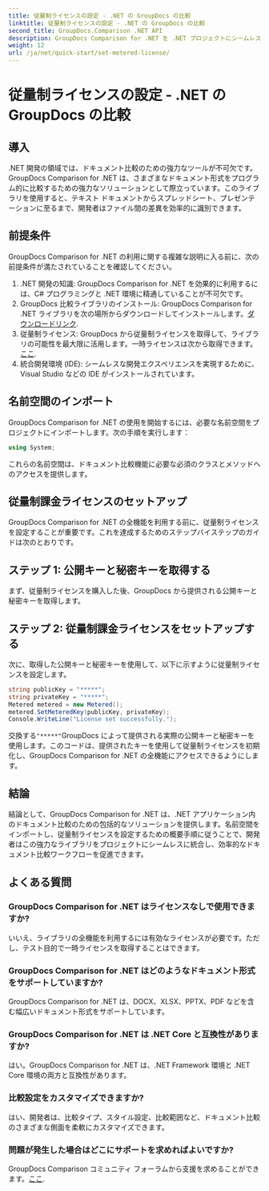 ```yaml
---
title: 従量制ライセンスの設定 - .NET の GroupDocs の比較
linktitle: 従量制ライセンスの設定 - .NET の GroupDocs の比較
second_title: GroupDocs.Comparison .NET API
description: GroupDocs Comparison for .NET を .NET プロジェクトにシームレスに統合して、効率的なドキュメント比較ワークフローを実現します。
weight: 12
url: /ja/net/quick-start/set-metered-license/
---
```


# 従量制ライセンスの設定 - .NET の GroupDocs の比較

## 導入
.NET 開発の領域では、ドキュメント比較のための強力なツールが不可欠です。 GroupDocs Comparison for .NET は、さまざまなドキュメント形式をプログラム的に比較するための強力なソリューションとして際立っています。このライブラリを使用すると、テキスト ドキュメントからスプレッドシート、プレゼンテーションに至るまで、開発者はファイル間の差異を効率的に識別できます。
## 前提条件
GroupDocs Comparison for .NET の利用に関する複雑な説明に入る前に、次の前提条件が満たされていることを確認してください。
1. .NET 開発の知識: GroupDocs Comparison for .NET を効果的に利用するには、C# プログラミングと .NET 環境に精通していることが不可欠です。
2.  GroupDocs 比較ライブラリのインストール: GroupDocs Comparison for .NET ライブラリを次の場所からダウンロードしてインストールします。[ダウンロードリンク](https://releases.groupdocs.com/comparison/net/).
3. 従量制ライセンス: GroupDocs から従量制ライセンスを取得して、ライブラリの可能性を最大限に活用します。一時ライセンスは次から取得できます。[ここ](https://purchase.groupdocs.com/temporary-license/).
4. 統合開発環境 (IDE): シームレスな開発エクスペリエンスを実現するために、Visual Studio などの IDE がインストールされています。

## 名前空間のインポート
GroupDocs Comparison for .NET の使用を開始するには、必要な名前空間をプロジェクトにインポートします。次の手順を実行します：

```csharp
using System;
```
これらの名前空間は、ドキュメント比較機能に必要な必須のクラスとメソッドへのアクセスを提供します。
## 従量制課金ライセンスのセットアップ
GroupDocs Comparison for .NET の全機能を利用する前に、従量制ライセンスを設定することが重要です。これを達成するためのステップバイステップのガイドは次のとおりです。
## ステップ 1: 公開キーと秘密キーを取得する
まず、従量制ライセンスを購入した後、GroupDocs から提供される公開キーと秘密キーを取得します。
## ステップ 2: 従量制課金ライセンスをセットアップする
次に、取得した公開キーと秘密キーを使用して、以下に示すように従量制ライセンスを設定します。
```csharp
string publicKey = "*****";
string privateKey = "*****";
Metered metered = new Metered();
metered.SetMeteredKey(publicKey, privateKey);
Console.WriteLine("License set successfully.");
```
交換する`"*****"`GroupDocs によって提供される実際の公開キーと秘密キーを使用します。このコードは、提供されたキーを使用して従量制ライセンスを初期化し、GroupDocs Comparison for .NET の全機能にアクセスできるようにします。

## 結論
結論として、GroupDocs Comparison for .NET は、.NET アプリケーション内のドキュメント比較のための包括的なソリューションを提供します。名前空間をインポートし、従量制ライセンスを設定するための概要手順に従うことで、開発者はこの強力なライブラリをプロジェクトにシームレスに統合し、効率的なドキュメント比較ワークフローを促進できます。
## よくある質問
### GroupDocs Comparison for .NET はライセンスなしで使用できますか?
いいえ、ライブラリの全機能を利用するには有効なライセンスが必要です。ただし、テスト目的で一時ライセンスを取得することはできます。
### GroupDocs Comparison for .NET はどのようなドキュメント形式をサポートしていますか?
GroupDocs Comparison for .NET は、DOCX、XLSX、PPTX、PDF などを含む幅広いドキュメント形式をサポートしています。
### GroupDocs Comparison for .NET は .NET Core と互換性がありますか?
はい。GroupDocs Comparison for .NET は、.NET Framework 環境と .NET Core 環境の両方と互換性があります。
### 比較設定をカスタマイズできますか?
はい、開発者は、比較タイプ、スタイル設定、比較範囲など、ドキュメント比較のさまざまな側面を柔軟にカスタマイズできます。
### 問題が発生した場合はどこにサポートを求めればよいですか?
 GroupDocs Comparison コミュニティ フォーラムから支援を求めることができます。[ここ](https://forum.groupdocs.com/c/comparison/12).